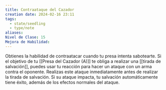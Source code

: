 ```yaml
---
title: Contraataque del Cazador
creation date: 2024-02-16 23:11
tags:
  - state/seedling
  - type/note
aliases: 
Nivel de Clase: 15
Mejora de Habilidad:
---
```

Obtienes la habilidad de contraatacar cuando tu presa intenta sabotearte. Si el objetivo de tu [[Presa del Cazador (A)]] te obliga a realizar una [[tirada de salvación]], puedes usar tu reacción para hacer un ataque con un arma contra el oponente. Realizas este ataque inmediatamente antes de realizar la tirada de salvación. Si su ataque impacta, tu salvación automáticamente tiene éxito, además de los efectos normales del ataque.


